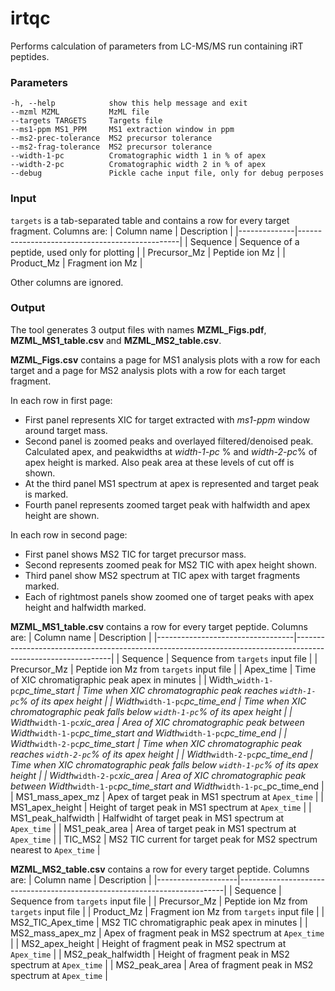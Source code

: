 # irtqc #
Performs calculation of parameters from LC-MS/MS run containing iRT peptides.

### Parameters ###
    -h, --help            show this help message and exit
    --mzml MZML           MzML file
    --targets TARGETS     Targets file
    --ms1-ppm MS1_PPM     MS1 extraction window in ppm
    --ms2-prec-tolerance  MS2 precursor tolerance
    --ms2-frag-tolerance  MS2 precursor tolerance
    --width-1-pc          Cromatographic width 1 in % of apex
    --width-2-pc          Cromatographic width 2 in % of apex
    --debug               Pickle cache input file, only for debug perposes
    
### Input ###
`targets` is a tab-separated table and contains a row for every target fragment. Columns are:
| Column name  | Description                                    |
|--------------|------------------------------------------------|
| Sequence     | Sequence of a peptide, used only for plotting  |
| Precursor_Mz | Peptide ion Mz                                 |
| Product_Mz   | Fragment ion Mz                                |

Other columns are ignored.

### Output ###
The tool generates 3 output files with names __MZML_Figs.pdf__, __MZML_MS1_table.csv__ and __MZML_MS2_table.csv__.

__MZML_Figs.csv__ contains a page for MS1 analysis plots with a row for each target and a page for MS2 analysis plots
 with a row for each target fragment. 

In each row in first page:
* First panel represents XIC for target extracted with _ms1-ppm_ window around target mass.
* Second panel is zoomed peaks and overlayed filtered/denoised peak. Calculated apex, and peakwidths at _width-1-pc_
% and _width-2-pc_% of apex height is marked. Also peak area at these levels of cut off is shown.
* At the third panel MS1 spectrum at apex is represented and target peak is marked.
* Fourth panel represents zoomed target peak with halfwidth and apex height are shown.
    
In each row in second page:
* First panel shows MS2 TIC for target precursor mass.
* Second represents zoomed peak for MS2 TIC with apex height shown.
* Third panel show MS2 spectrum at TIC apex with target fragments marked.
* Each of rightmost panels show zoomed one of target peaks with apex height and halfwidth marked.
    
__MZML_MS1_table.csv__ contains a row for every target peptide. Columns are:
| Column name                      | Description                                                                                                  |
|----------------------------------|--------------------------------------------------------------------------------------------------------------|
| Sequence                         | Sequence from `targets` input file                                                                           |
| Precursor_Mz                     | Peptide ion Mz from `targets` input file                                                                     |
| Apex_time                        | Time of XIC chromatigraphic peak apex in minutes                                                             |
| Width_`width-1-pc`_pc_time_start | Time when XIC chromatographic peak reaches `width-1-pc`% of its apex height                                  |
| Width_`width-1-pc`_pc_time_end   | Time when XIC chromatographic peak falls below `width-1-pc`% of its apex height                              |
| Width_`width-1-pc`_xic_area      | Area of XIC chromatographic peak between Width_`width-1-pc`_pc_time_start and Width_`width-1-pc`_pc_time_end |
| Width_`width-2-pc`_pc_time_start | Time when XIC chromatographic peak reaches `width-2-pc`% of its apex height                                  |
| Width_`width-2-pc`_pc_time_end   | Time when XIC chromatographic peak falls below `width-1-pc`% of its apex height                              |
| Width_`width-2-pc`_xic_area      | Area of XIC chromatographic peak between Width_`width-1-pc`_pc_time_start and Width_`width-1-pc`_pc_time_end |
| MS1_mass_apex_mz                 | Apex of target peak in MS1 spectrum at `Apex_time`                                                           |
| MS1_apex_height                  | Height of target peak in MS1 spectrum at `Apex_time`                                                         |
| MS1_peak_halfwidth               | Halfwidht of target peak in MS1 spectrum at `Apex_time`                                                      |
| MS1_peak_area                    | Area of target peak in MS1 spectrum at `Apex_time`                                                           |
| TIC_MS2                          | MS2 TIC current for target peak for MS2 spectrum nearest to `Apex_time`                                      |


__MZML_MS2_table.csv__ contains a row for every target peptide. Columns are:
| Column name        | Description                                                              |
|--------------------|--------------------------------------------------------------------------|
| Sequence           | Sequence from  `targets` input file                                      |
| Precursor_Mz       | Peptide ion Mz from  `targets` input file                                |
| Product_Mz         | Fragment ion Mz from  `targets` input file                               |
| MS2_TIC_Apex_time  | MS2 TIC chromatigraphic peak apex in minutes                             |
| MS2_mass_apex_mz   | Apex of fragment peak in MS2 spectrum at  `Apex_time`                    |
| MS2_apex_height    | Height of fragment peak in MS2 spectrum at  `Apex_time`                  |
| MS2_peak_halfwidth | Height of fragment peak in MS2 spectrum at `Apex_time`                   |
| MS2_peak_area      | Area of fragment peak in MS2 spectrum at `Apex_time`                     |
    
    
